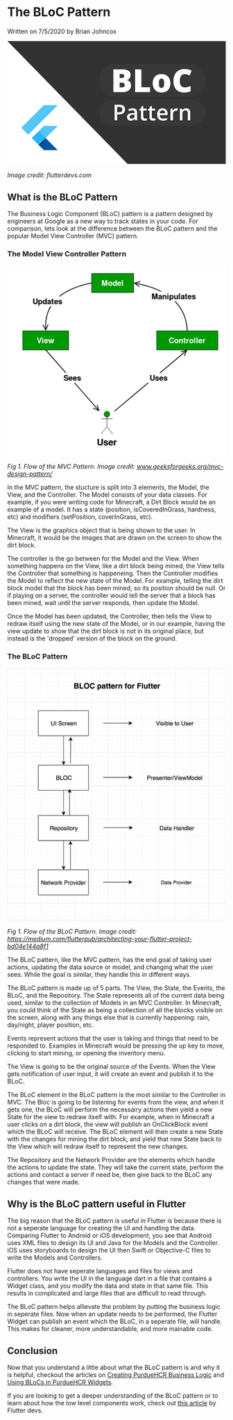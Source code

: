 # The BLoC Pattern
Written on 7/5/2020 by Brian Johncox

<span style="display:block;text-align:center">![Bloc Pattern Banner](images/flutter-bloc-banner.png)

*Image credit: flutterdevs.com*
</span>

## What is the BLoC Pattern
The Business Logic Component (BLoC) pattern is a pattern designed by engineers at Google as a new way to track states in your code. For comparison, lets look at the difference between the BLoC pattern and the popular Model View Controller (MVC) pattern.

### The Model View Controller Pattern

<span style="display:block;text-align:center">![MVC Pattern](images/MVC-Design-Pattern.png)

*Fig 1. Flow of the MVC Pattern. Image credit: www.geeksforgeeks.org/mvc-design-pattern/*
</span>

In the MVC pattern, the stucture is split into 3 elements, the Model, the View, and the Controller. The Model consists of your data classes. For example, if you were writing code for Minecraft, a Dirt Block would be an example of a model. It has a state (position, isCoveredInGrass, hardness, etc) and modifiers (setPosition, coverInGrass, etc). 

The View is the graphics object that is being shown to the user. In Minecraft, it would be the images that are drawn on the screen to show the dirt block. 

The controller is the go between for the Model and the View. When something happens on the View, like a dirt block being mined, the View tells the Controller that something is happeneing. Then the Controller modifies the Model to reflect the new state of the Model. For example, telling the dirt block model that the block has been mined, so its position should be null. Or if playing on a server, the controller would tell the server that a block has been mined, wait until the server responds, then update the Model. 

Once the Model has been updated, the Controller, then tells the View to redraw itself using the new state of the Model, or in our example, having the view update to show that the dirt block is not in its original place, but instead is the 'dropped' version of the block on the ground.

### The BLoC Pattern

<span style="display:block;text-align:center">![BLoC Pattern](images/BLoC-Pattern-in-Flutter.png)

*Fig 1. Flow of the BLoC Pattern. Image credit: https://medium.com/flutterpub/architecting-your-flutter-project-bd04e144a8f1*
</span>

The BLoC pattern, like the MVC pattern, has the end goal of taking user actions, updating the data source or model, and changing what the user sees. While the goal is similar, they handle this in different ways.

The BLoC pattern is made up of 5 parts. The View, the State, the Events, the BLoC, and the Repository. The State represents all of the current data being used, similar to the collection of Models in an MVC Controller. In Minecraft, you could think of the State as being a collection of all the blocks visible on the screen, along with any things else that is currently happening: rain, day/night, player position, etc.

Events represent actions that the user is taking and things that need to be responded to. Examples in Minecraft would be pressing the up key to move, clicking to start mining, or opening the inventory menu.

The View is going to be the original source of the Events. When the View gets notification of user input, it will create an event and publish it to the BLoC.

The BLoC element in the BLoC pattern is the most similar to the Controller in MVC. The Bloc is going to be listening for events from the view, and when it gets one, the BLoC will perform the necessairy actions then yield a new State for the view to redraw itself with. For example, when in Minecraft a user clicks on a dirt block, the view will publish an OnClickBlock event which the BLoC will receive. The BLoC element will then create a new State with the changes for mining the dirt block, and yield that new State back to the View which will redraw itself to represent the new changes.

The Repository and the Network Provider are the elements which handle the actions to update the state. They will take the current state, perform the actions and contact a server if need be, then give back to the BLoC any changes that were made.


## Why is the BLoC pattern useful in Flutter

The big reason that the BLoC pattern is useful in Flutter is because there is not a seperate language for creating the UI and handling the data. Comparing Flutter to Android or iOS development, you see that Android uses XML files to design its UI and Java for the Models and the Controller. iOS uses storyboards to design the UI then Swift or Objective-C files to write the Models and Controllers. 

Flutter does not have seperate languages and files for views and controllers. You write the UI in the language dart in a file that contains a Widget class, and you modify the data and state in that same file. This results in complicated and large files that are difficult to read through.

The BLoC pattern helps allievate the problem by putting the business logic in seperate files. Now when an update needs to be performed, the Flutter Widget can publish an event which the BLoC, in a seperate file, will handle. This makes for cleaner, more understandable, and more mainable code.


## Conclusion

Now that you understand a little about what the BLoC pattern is and why it is helpful, checkout the articles on [Creating PurdueHCR Business Logic](../Creating_PurdueHCR_Business_Logic) and [Using BLoCs in PurdueHCR Widgets](../Using_BLoCs_in_PurdueHCR_Widgets).

If you are looking to get a deeper understanding of the BLoC pattern or to learn about how the low level components work, check out [this article](http://flutterdevs.com/blog/bloc-pattern-in-flutter-part-1/) by Flutter devs.